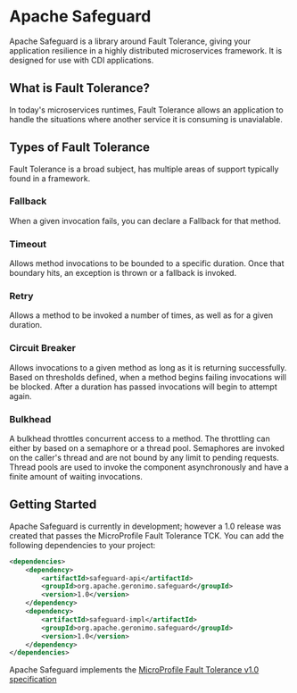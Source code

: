 # Apache Safeguard
Apache Safeguard is a library around Fault Tolerance, giving your application resilience in a highly distributed microservices framework. It is designed for use with CDI applications.

## What is Fault Tolerance?

In today's microservices runtimes, Fault Tolerance allows an application to handle the situations where another service it is consuming is unavialable.  

## Types of Fault Tolerance

Fault Tolerance is a broad subject, has multiple areas of support typically found in a framework.

### Fallback

When a given invocation fails, you can declare a Fallback for that method.

### Timeout

Allows method invocations to be bounded to a specific duration.  Once that boundary hits, an exception is thrown or a fallback is invoked.

### Retry

Allows a method to be invoked a number of times, as well as for a given duration.

### Circuit Breaker

Allows invocations to a given method as long as it is returning successfully.  Based on thresholds defined, when a method begins failing invocations will be blocked.  After a duration has passed invocations will begin to attempt again.

### Bulkhead

A bulkhead throttles concurrent access to a method.  The throttling can either by based on a semaphore or a thread pool.  Semaphores are invoked on the caller's thread and are not bound by any limit to pending requests.  Thread pools are used to invoke the component asynchronously and have a finite amount of waiting invocations.

## Getting Started

Apache Safeguard is currently in development; however a 1.0 release was created that passes the MicroProfile Fault Tolerance TCK.  You can add the following dependencies to your project:

```xml
<dependencies>
    <dependency>
        <artifactId>safeguard-api</artifactId>
        <groupId>org.apache.geronimo.safeguard</groupId>
        <version>1.0</version>
    </dependency>
    <dependency>
        <artifactId>safeguard-impl</artifactId>
        <groupId>org.apache.geronimo.safeguard</groupId>
        <version>1.0</version>
    </dependency>
</dependencies>
```

Apache Safeguard implements the [MicroProfile Fault Tolerance v1.0 specification](https://github.com/eclipse/microprofile-fault-tolerance/releases/tag/1.0)
